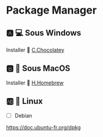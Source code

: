 # Package Manager


## :a: :computer: Sous Windows

Installer :chocolate_bar: [C.Chocolatey](C.Chocolatey)

## :b: :apple: Sous MacOS

Installer :beer: [H.Homebrew](H.Homebrew)


## :ab: :penguin: Linux 

- [ ] Debian

https://doc.ubuntu-fr.org/dpkg
